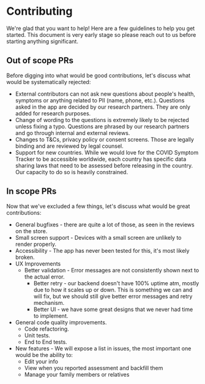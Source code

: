# Contributing

We're glad that you want to help! Here are a few guidelines to help you get started. This document is very early stage so please reach out to us before starting anything significant.

## Out of scope PRs

Before digging into what would be good contributions, let's discuss what would be systematically rejected:

- External contributors can not ask new questions about people's health, symptoms or anything related to PII (name, phone, etc.). Questions asked in the app are decided by our research partners. They are only added for research purposes.
- Change of wording to the questions is extremely likely to be rejected unless fixing a typo. Questions are phrased by our research partners and go through internal and external reviews.
- Changes to T&Cs, privacy policy or consent screens. Those are legally binding and are reviewed by legal counsel.
- Support for new countries. While we would love for the COVID Symptom Tracker to be accessible worldwide, each country has specific data sharing laws that need to be assessed before releasing in the country. Our capacity to do so is heavily constrained.

## In scope PRs

Now that we've excluded a few things, let's discuss what would be great contributions:

- General bugfixes - there are quite a lot of those, as seen in the reviews on the store.
- Small screen support - Devices with a small screen are unlikely to render properly.
- Accessibility - The app has never been tested for this, it's most likely broken.
- UX Improvements
  - Better validation - Error messages are not consistently shown next to the actual error.
    - Better retry - our backend doesn't have 100% uptime atm, mostly due to how it scales up or down. This is something we can and will fix, but we should still give better error messages and retry mechanism.
    - Better UI - we have some great designs that we never had time to implement.
- General code quality improvements.
  - Code refactoring.
  - Unit tests.
  - End to End tests.
- New features - We will expose a list in issues, the most important one would be the ability to:
  - Edit your info
  - View when you reported assessment and backfill them
  - Manage your family members or relatives
